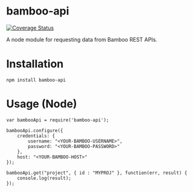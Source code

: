 # bamboo-api

[![Coverage Status](https://coveralls.io/repos/drewwalker/bamboo-api/badge.svg?branch=master&service=bitbucket)](https://coveralls.io/bitbucket/drewwalker/bamboo-api?branch=master)

A node module for requesting data from Bamboo REST APIs.

# Installation

    npm install bamboo-api

# Usage (Node)

    var bambooApi = require('bamboo-api');

    bambooApi.configure({
        credentials: {
            username: "<YOUR-BAMBOO-USERNAME>",
            password: "<YOUR-BAMBOO-PASSWORD>"
        },
        host: "<YOUR-BAMBOO-HOST>"
    });

    bambooApi.get("project", { id : "MYPROJ" }, function(err, result) {
        console.log(result);
    });